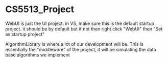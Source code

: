 # CS5513_Project

WebUI is just the UI project. in VS, make sure this is the default startup project. it should be by default but if not then right click "WebUI" then "Set as startup project"

AlgorithmLibrary is where a lot of our development will be. This is essentially the "middleware" of the project, it will be simulating the data base algorithms we implement
